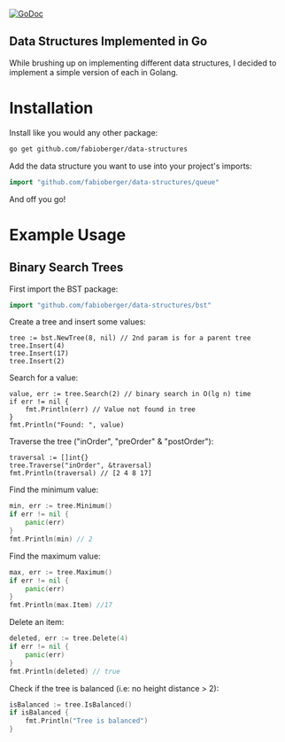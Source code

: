 [![GoDoc](http://godoc.org/github.com/fabioberger/data-structures?status.svg)](https://godoc.org/github.com/fabioberger/data-structures)

Data Structures Implemented in Go
---------------------------------

While brushing up on implementing different data structures, I decided to implement a simple version of each in Golang.

# Installation

Install like you would any other package:

```bash
go get github.com/fabioberger/data-structures
```

Add the data structure you want to use into your project's imports:

```go
import "github.com/fabioberger/data-structures/queue"
```

And off you go!

# Example Usage

## Binary Search Trees

First import the BST package:

```go
import "github.com/fabioberger/data-structures/bst"
```

Create a tree and insert some values:

```
tree := bst.NewTree(8, nil) // 2nd param is for a parent tree
tree.Insert(4)
tree.Insert(17)
tree.Insert(2)
```

Search for a value:

```
value, err := tree.Search(2) // binary search in O(lg n) time
if err != nil {
	fmt.Println(err) // Value not found in tree
}
fmt.Println("Found: ", value)
```

Traverse the tree ("inOrder", "preOrder" & "postOrder"):

```
traversal := []int{}
tree.Traverse("inOrder", &traversal)
fmt.Println(traversal) // [2 4 8 17]
```

Find the minimum value: 

```go
min, err := tree.Minimum()
if err != nil {
	panic(err)
}
fmt.Println(min) // 2
```
Find the maximum value:

```go
max, err := tree.Maximum()
if err != nil {
	panic(err)
}
fmt.Println(max.Item) //17
```
Delete an item:

```go
deleted, err := tree.Delete(4)
if err != nil {
	panic(err)
}
fmt.Println(deleted) // true
```

Check if the tree is balanced (i.e: no height distance > 2):

```go
isBalanced := tree.IsBalanced() 
if isBalanced {
	fmt.Println("Tree is balanced")
}
```



